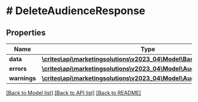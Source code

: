 # # DeleteAudienceResponse

## Properties

Name | Type | Description | Notes
------------ | ------------- | ------------- | -------------
**data** | [**\criteo\api\marketingsolutions\v2023_04\Model\BasicAudienceDefinition**](BasicAudienceDefinition.md) |  |
**errors** | [**\criteo\api\marketingsolutions\v2023_04\Model\AudienceError[]**](AudienceError.md) |  |
**warnings** | [**\criteo\api\marketingsolutions\v2023_04\Model\AudienceWarning[]**](AudienceWarning.md) |  |

[[Back to Model list]](../../README.md#models) [[Back to API list]](../../README.md#endpoints) [[Back to README]](../../README.md)
